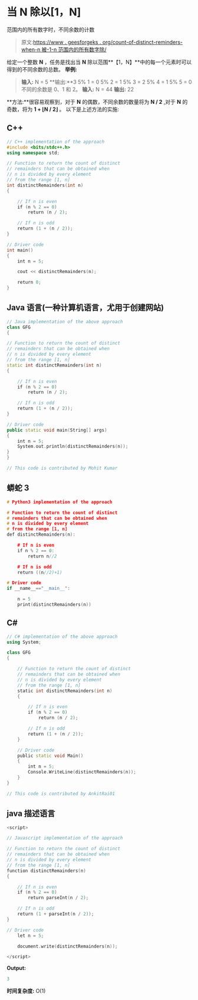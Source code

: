 # 当 N 除以[1，N]

范围内的所有数字时，不同余数的计数

> 原文:[https://www . geesforgeks . org/count-of-distinct-reminders-when-n 被-1-n 范围内的所有数字除/](https://www.geeksforgeeks.org/count-of-distinct-remainders-when-n-is-divided-by-all-the-numbers-from-the-range-1-n/)

给定一个整数 **N** ，任务是找出当 **N** 除以范围**【1，N】**中的每一个元素时可以得到的不同余数的总数。
**举例:**

> **输入:** N = 5
> **输出:**3
> 5% 1 = 0
> 5% 2 = 1
> 5% 3 = 2
> 5% 4 = 1
> 5% 5 = 0
> 不同的余数是 0、1 和 2。
> **输入:** N = 44
> **输出:** 22

**方法:**很容易观察到，对于 **N** 的偶数，不同余数的数量将为 **N / 2** ,对于 **N** 的奇数，将为 **1 + ⌊N / 2⌋** 。
以下是上述方法的实施:

## C++

```cpp
// C++ implementation of the approach
#include <bits/stdc++.h>
using namespace std;

// Function to return the count of distinct
// remainders that can be obtained when
// n is divided by every element
// from the range [1, n]
int distinctRemainders(int n)
{

    // If n is even
    if (n % 2 == 0)
        return (n / 2);

    // If n is odd
    return (1 + (n / 2));
}

// Driver code
int main()
{
    int n = 5;

    cout << distinctRemainders(n);

    return 0;
}
```

## Java 语言(一种计算机语言，尤用于创建网站)

```cpp
// Java implementation of the above approach
class GFG
{

// Function to return the count of distinct
// remainders that can be obtained when
// n is divided by every element
// from the range [1, n]
static int distinctRemainders(int n)
{

    // If n is even
    if (n % 2 == 0)
        return (n / 2);

    // If n is odd
    return (1 + (n / 2));
}

// Driver code
public static void main(String[] args)
{
    int n = 5;
    System.out.println(distinctRemainders(n));
}
}

// This code is contributed by Mohit Kumar
```

## 蟒蛇 3

```cpp
# Python3 implementation of the approach

# Function to return the count of distinct
# remainders that can be obtained when
# n is divided by every element
# from the range [1, n]
def distinctRemainders(n):

    # If n is even
    if n % 2 == 0:
        return n//2

    # If n is odd
    return ((n//2)+1)

# Driver code
if __name__=="__main__":

    n = 5
    print(distinctRemainders(n))
```

## C#

```cpp
// C# implementation of the above approach
using System;

class GFG
{

    // Function to return the count of distinct
    // remainders that can be obtained when
    // n is divided by every element
    // from the range [1, n]
    static int distinctRemainders(int n)
    {

        // If n is even
        if (n % 2 == 0)
            return (n / 2);

        // If n is odd
        return (1 + (n / 2));
    }

    // Driver code
    public static void Main()
    {
        int n = 5;
        Console.WriteLine(distinctRemainders(n));
    }
}

// This code is contributed by AnkitRai01
```

## java 描述语言

```cpp
<script>

// Javascript implementation of the approach

// Function to return the count of distinct
// remainders that can be obtained when
// n is divided by every element
// from the range [1, n]
function distinctRemainders(n)
{

    // If n is even
    if (n % 2 == 0)
        return parseInt(n / 2);

    // If n is odd
    return (1 + parseInt(n / 2));
}

// Driver code
    let n = 5;

    document.write(distinctRemainders(n));

</script>
```

**Output:** 

```cpp
3
```

**时间复杂度:** O(1)